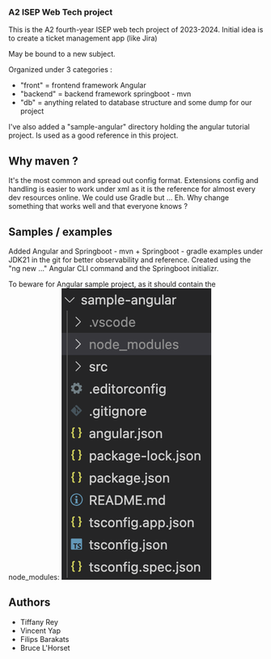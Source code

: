 ### A2 ISEP Web Tech project ###
This is the A2 fourth-year ISEP web tech project of 2023-2024.
Initial idea is to create a ticket management app (like Jira)

May be bound to a new subject.

Organized under 3 categories :
- "front" = frontend framework Angular
- "backend" = backend framework springboot - mvn
- "db" = anything related to database structure and some dump for our project

I've also added a "sample-angular" directory holding the angular tutorial project. Is used as a good reference in this project.

## Why maven ? ##
It's the most common and spread out config format. Extensions config and handling is easier to work under xml as it is the reference for almost every dev resources online.
We could use Gradle but ... Eh. Why change something that works well and that everyone knows ?

## Samples / examples ##
Added Angular and Springboot - mvn + Springboot - gradle examples under JDK21 in the git for better observability and reference. Created using the "ng new ..." Angular CLI command and the Springboot initializr.

To beware for Angular sample project, as it should contain the node_modules:
![Angular sample project layout](/documentations/node_modules%20illustration.png)

## Authors ##
- Tiffany Rey
- Vincent Yap
- Filips Barakats
- Bruce L'Horset